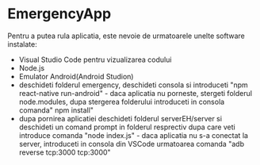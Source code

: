 # EmergencyApp

Pentru a putea rula aplicatia, este nevoie de urmatoarele unelte software instalate:
- Visual Studio Code pentru vizualizarea codului 
- Node.js
- Emulator Android(Android Studion)
- deschideti folderul emergency, deschideti consola si introduceti "npm react-native run-android"
			- daca aplicatia nu porneste, stergeti folderul node.modules, dupa stergerea folderului introduceti in consola comanda" npm install"
- dupa pornirea aplicatiei deschideti folderul 	serverEH/server si deschideti un comand prompt in folderul resprectiv dupa care veti introduce comanda "node index.js"
			- daca aplicatia nu s-a conectat la server, introduceti in consola din VSCode urmatoarea comanda "adb reverse tcp:3000 tcp:3000"
